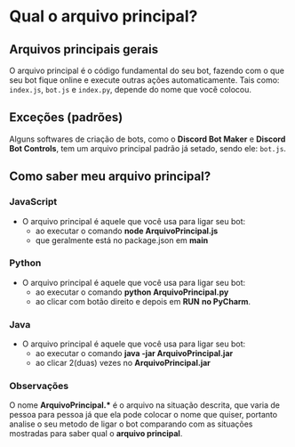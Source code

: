 # Qual o arquivo principal?

## Arquivos principais gerais

O arquivo principal é o código fundamental do seu bot, fazendo com o que seu bot fique online e execute outras ações automaticamente. Tais como: `index.js`, `bot.js` e `index.py`, depende do nome que você colocou.

## Exceções \(padrões\)

Alguns softwares de criação de bots, como o **Discord Bot Maker** e **Discord Bot Controls**, tem um arquivo principal padrão já setado, sendo ele: `bot.js`.

## Como saber meu arquivo principal?

### JavaScript

* O arquivo principal é aquele que você usa para ligar seu bot:
  * ao executar o comando **node ArquivoPrincipal.js**
  * que geralmente está no package.json em **main**

### Python

* O arquivo principal é aquele que você usa para ligar seu bot:
  * ao executar o comando **python ArquivoPrincipal.py**
  * ao clicar com botão direito e depois em **RUN** **no PyCharm**.

### Java

* O arquivo principal é aquele que você usa para ligar seu bot:
  * ao executar o comando **java -jar ArquivoPrincipal.jar**
  * ao clicar 2\(duas\) vezes no **ArquivoPrincipal.jar** 

### Observações

O nome **ArquivoPrincipal.\*** é o arquivo na situação descrita, que varia de pessoa para pessoa já que ela pode colocar o nome que quiser, portanto analise o seu metodo de ligar o bot comparando com as situações mostradas para saber qual o **arquivo principal**.

